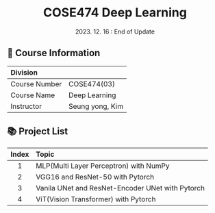 # <div align="center"> COSE474 Deep Learning </div>

<div align="center"> 2023. 12. 16 : End of Update </div>

## 🤗 Course Information
|Division||
|:-|:-|
|Course Number|COSE474(03)|
|Course Name|Deep Learning|
|Instructor|Seung yong, Kim|

## 📚 Project List
|Index|Topic|
|:-:|:-|
|1    |MLP(Multi Layer Perceptron) with NumPy|
|2    |VGG16 and ResNet-50 with Pytorch|
|3    |Vanila UNet and ResNet-Encoder UNet with Pytorch|
|4    |ViT(Vision Transformer) with Pytorch|
